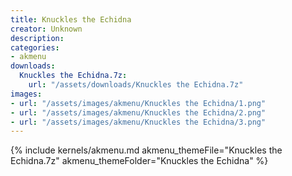 ```yaml
---
title: Knuckles the Echidna
creator: Unknown
description: 
categories:
- akmenu
downloads:
  Knuckles the Echidna.7z:
    url: "/assets/downloads/Knuckles the Echidna.7z"
images:
- url: "/assets/images/akmenu/Knuckles the Echidna/1.png"
- url: "/assets/images/akmenu/Knuckles the Echidna/2.png"
- url: "/assets/images/akmenu/Knuckles the Echidna/3.png"
---
```


{% include kernels/akmenu.md akmenu_themeFile="Knuckles the Echidna.7z" akmenu_themeFolder="Knuckles the Echidna" %}
